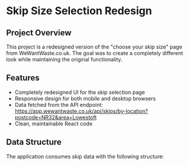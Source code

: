 # Skip Size Selection Redesign

## Project Overview
This project is a redesigned version of the "choose your skip size" page from WeWantWaste.co.uk. The goal was to create a completely different look while maintaining the original functionality.

## Features
- Completely redesigned UI for the skip selection page
- Responsive design for both mobile and desktop browsers
- Data fetched from the API endpoint: https://app.wewantwaste.co.uk/api/skips/by-location?postcode=NR32&area=Lowestoft
- Clean, maintainable React code

## Data Structure
The application consumes skip data with the following structure:
